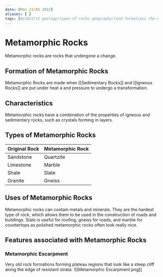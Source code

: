 ```yaml
---
date: [Mon 23/05 2022]
aliases: [ ]
tags: [#y2022/t2 geology/types-of-rocks geography/land-formations the-earth/lithosphere]
---
```

# Metamorphic Rocks
Metamorphic rocks are rocks that undergone a change. 

## Formation of Metamorphic Rocks
Metamorphic Rocks are made when [[Sedimentary Rocks]] and [[Igneous Rocks]] are put under heat a and pressure to undergo a transformation. 

## Characteristics
Metamorphic rocks have a combination of the properties of igneous and sedimentary rocks, such as crystals forming in layers. 

## Types of Metamorphic Rocks
| Original Rock | Metamorphic Rock |
| ------------- | ---------------- |
| Sandstone     | Quartzite        |
| Limestone     | Marble           |
| Shale         | Slate            |
| Granite       | Gneiss           |

## Uses of Metamorphic Rocks
Metamorphic rocks can contain metals and minerals. They are the hardest type of rock, which allows them to be used in the construction of roads and buildings. Slate is useful for roofing, gneiss for roads, and marble for countertops as polished metamorphic rocks often look really nice. 

## Features associated with Metamorphic Rocks
### Metamorphic Escarpment
Very old rock formations forming plateau regions that look like a steep cliff along the edge of resistant strata. 
![[Metamorphic Escarpment.png]]